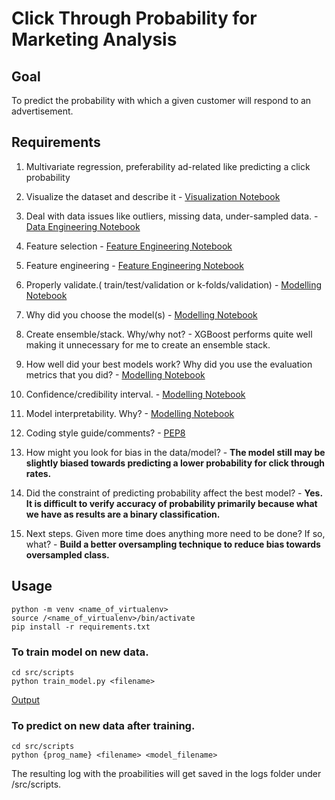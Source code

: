 # Click Through Probability for Marketing Analysis 

## Goal 

To predict the probability with which a given customer will respond to an advertisement. 

## Requirements 

1. Multivariate regression, preferability ad-related like predicting a click probability

2. Visualize the dataset and describe it - [Visualization Notebook](src/notebooks/data_viz.ipynb)

3. Deal with data issues like outliers, missing data, under-sampled data. - [Data Engineering Notebook](src/notebooks/data_engineering.ipynb)

4. Feature selection - [Feature Engineering Notebook](src/notebooks/feature_engineering_selection.ipynb)

5. Feature engineering - [Feature Engineering Notebook](src/notebooks/feature_engineering_selection.ipynb)

6. Properly validate.( train/test/validation or k-folds/validation) - [Modelling Notebook](src/notebooks/modelling.ipynb)

7. Why did you choose the model(s) - [Modelling Notebook](src/notebooks/modelling.ipynb)

8. Create ensemble/stack. Why/why not? - XGBoost performs quite well making it unnecessary for me to create an ensemble stack. 

9. How well did your best models work? Why did you use the evaluation metrics that you did? - [Modelling Notebook](src/notebooks/modelling.ipynb)

10. Confidence/credibility interval. - [Modelling Notebook](src/notebooks/modelling.ipynb)

11. Model interpretability. Why? - [Modelling Notebook](src/notebooks/modelling.ipynb)

12. Coding style guide/comments? - [PEP8](https://www.python.org/dev/peps/pep-0008/)

13. How might you look for bias in the data/model? - **The model still may be slightly biased towards predicting a lower probability for click through rates.**

14. Did the constraint of predicting probability affect the best model? - **Yes. It is difficult to verify accuracy of probability primarily because what we have as results are a binary classification.**

15. Next steps. Given more time does anything more need to be done? If so, what? - **Build a better oversampling technique to reduce bias towards oversampled class.**

## Usage 

```console
python -m venv <name_of_virtualenv>
source /<name_of_virtualenv>/bin/activate
pip install -r requirements.txt
```

### To train model on new data. 
```console
cd src/scripts
python train_model.py <filename>
```

[Output](media/result.gif)

### To predict on new data after training. 
```console
cd src/scripts
python {prog_name} <filename> <model_filename>
```

The resulting log with the proabilities will get saved in the logs folder under /src/scripts. 
